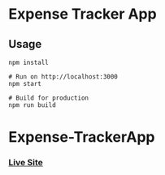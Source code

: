 # Expense Tracker App

## Usage
```
npm install

# Run on http://localhost:3000
npm start

# Build for production
npm run build
```

# Expense-TrackerApp

### [Live Site](https://expensestracker.surge.sh/)
